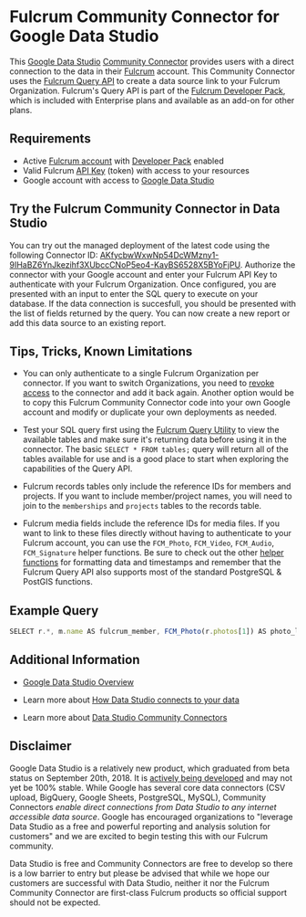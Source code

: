 # Fulcrum Community Connector for Google Data Studio

This [Google Data Studio](https://datastudio.google.com) [Community Connector](https://developers.google.com/datastudio/connector/) provides users with a direct connection to the data in their [Fulcrum](https://www.fulcrumapp.com/) account. This Community Connector uses the [Fulcrum Query API](https://developer.fulcrumapp.com/query-api/intro/) to create a data source link to your Fulcrum Organization. Fulcrum's Query API is part of the [Fulcrum Developer Pack](http://help.fulcrumapp.com/account/organization-plan/what-is-the-developer-package), which is included with Enterprise plans and available as an add-on for other plans.

## Requirements

* Active [Fulcrum account](https://www.fulcrumapp.com/) with [Developer Pack](http://help.fulcrumapp.com/account/organization-plan/what-is-the-developer-pack) enabled
* Valid Fulcrum [API Key](https://learn.fulcrumapp.com/dev/rest/intro#authentication) (token) with access to your resources
* Google account with access to [Google Data Studio](https://datastudio.google.com/)

## Try the Fulcrum Community Connector in Data Studio

You can try out the managed deployment of the latest code using the following Connector ID: [AKfycbwWxwNp54DcWMzny1-9IHaBZ6YnJkezihf3XUbccCNoP5eo4-KayBS6528X5BYoFjPU](https://datastudio.google.com/datasources/create?connectorId=AKfycbwWxwNp54DcWMzny1-9IHaBZ6YnJkezihf3XUbccCNoP5eo4-KayBS6528X5BYoFjPU). Authorize the connector with your Google account and enter your Fulcrum API Key to authenticate with your Fulcrum Organization. Once configured, you are presented with an input to enter the SQL query to execute on your database. If the data connection is succesfull, you should be presented with the list of fields returned by the query. You can now create a new report or add this data source to an existing report.

## Tips, Tricks, Known Limitations

* You can only authenticate to a single Fulcrum Organization per connector. If you want to switch Organizations, you need to [revoke access](https://support.google.com/datastudio/answer/9053467?hl=en) to the connector and add it back again. Another option would be to copy this Fulcrum Community Connector code into your own Google account and modify or duplicate your own deployments as needed.

* Test your SQL query first using the [Fulcrum Query Utility](https://fulcrumapp.github.io/fulcrum-query-utility/) to view the available tables and make sure it's returning data before using it in the connector. The basic `SELECT * FROM tables;` query will return all of the tables available for use and is a good place to start when exploring the capabilities of the Query API.

* Fulcrum records tables only include the reference IDs for members and projects. If you want to include member/project names, you will need to join to the `memberships` and `projects` tables to the records table.

* Fulcrum media fields include the reference IDs for media files. If you want to link to these files directly without having to authenticate to your Fulcrum account, you can use the `FCM_Photo`, `FCM_Video`, `FCM_Audio`, `FCM_Signature` helper functions. Be sure to check out the other [helper functions](https://learn.fulcrumapp.com/dev/query/functions) for formatting data and timestamps and remember that the Fulcrum Query API also supports most of the standard PostgreSQL & PostGIS functions.

## Example Query

```js
SELECT r.*, m.name AS fulcrum_member, FCM_Photo(r.photos[1]) AS photo_link FROM "Inspections" r LEFT JOIN memberships m ON r._created_by_id = m.user_id ORDER BY r._created_at DESC;
```

## Additional Information

* [Google Data Studio Overview](https://datastudio.google.com/overview)

* Learn more about [How Data Studio connects to your data](https://support.google.com/datastudio/answer/6268208?hl=en)

* Learn more about [Data Studio Community Connectors](https://developers.google.com/datastudio/connector/)

## Disclaimer

Google Data Studio is a relatively new product, which graduated from beta status on September 20th, 2018. It is [actively being developed](https://support.google.com/datastudio/answer/6311467) and may not yet be 100% stable. While Google has several core data connectors (CSV upload, BigQuery, Google Sheets, PostgreSQL, MySQL), Community Connectors _enable direct connections from Data Studio to any internet accessible data source_. Google has encouraged organizations to "leverage Data Studio as a free and powerful reporting and analysis solution for customers" and we are excited to begin testing this with our Fulcrum community.

Data Studio is free and Community Connectors are free to develop so there is a low barrier to entry but please be advised that while we hope our customers are successful with Data Studio, neither it nor the Fulcrum Community Connector are first-class Fulcrum products so official support should not be expected.